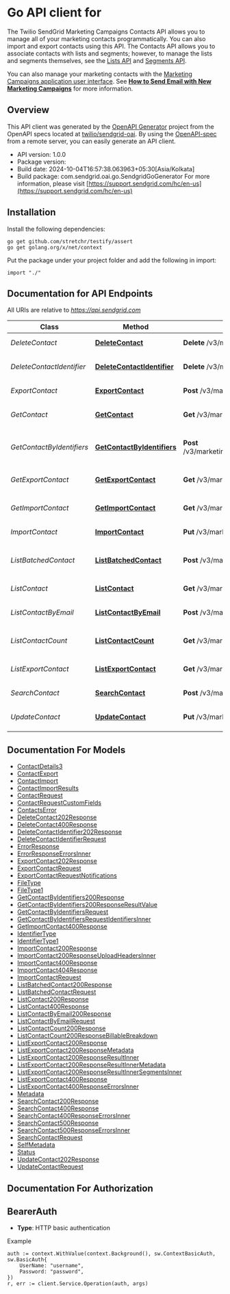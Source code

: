 # Go API client for 

The Twilio SendGrid Marketing Campaigns Contacts API allows you to manage all of your marketing contacts programmatically. You can also import and export contacts using this API. The Contacts API allows you to associate contacts with lists and segments; however, to manage the lists and segments themselves, see the [Lists API](https://docs.sendgrid.com/api-reference/lists/) and [Segments API](https://docs.sendgrid.com/api-reference/segmenting-contacts-v2/).

You can also manage your marketing contacts with the [Marketing Campaigns application user interface](https://mc.sendgrid.com/contacts). See [**How to Send Email with New Marketing Campaigns**](https://docs.sendgrid.com/ui/sending-email/how-to-send-email-with-marketing-campaigns) for more information.

## Overview
This API client was generated by the [OpenAPI Generator](https://openapi-generator.tech) project from the OpenAPI specs located at [twilio/sendgrid-oai](https://github.com/twilio/sendgrid-oai/tree/main/spec).  By using the [OpenAPI-spec](https://www.openapis.org/) from a remote server, you can easily generate an API client.

- API version: 1.0.0
- Package version: 
- Build date: 2024-10-04T16:57:38.063963+05:30[Asia/Kolkata]
- Build package: com.sendgrid.oai.go.SendgridGoGenerator
For more information, please visit [https://support.sendgrid.com/hc/en-us](https://support.sendgrid.com/hc/en-us)

## Installation

Install the following dependencies:

```shell
go get github.com/stretchr/testify/assert
go get golang.org/x/net/context
```

Put the package under your project folder and add the following in import:

```golang
import "./"
```

## Documentation for API Endpoints

All URIs are relative to *https://api.sendgrid.com*

Class | Method | HTTP request | Description
------------ | ------------- | ------------- | -------------
*DeleteContact* | [**DeleteContact**](docs/DeleteContact.md#deletecontact) | **Delete** /v3/marketing/contacts | Delete Contacts
*DeleteContactIdentifier* | [**DeleteContactIdentifier**](docs/DeleteContactIdentifier.md#deletecontactidentifier) | **Delete** /v3/marketing/contacts/{ContactId}/identifiers | Delete a Contact Identifier
*ExportContact* | [**ExportContact**](docs/ExportContact.md#exportcontact) | **Post** /v3/marketing/contacts/exports | Export Contacts
*GetContact* | [**GetContact**](docs/GetContact.md#getcontact) | **Get** /v3/marketing/contacts/{Id} | Get a Contact by ID
*GetContactByIdentifiers* | [**GetContactByIdentifiers**](docs/GetContactByIdentifiers.md#getcontactbyidentifiers) | **Post** /v3/marketing/contacts/search/identifiers/{IdentifierType} | Get Contacts by Identifiers
*GetExportContact* | [**GetExportContact**](docs/GetExportContact.md#getexportcontact) | **Get** /v3/marketing/contacts/exports/{Id} | Export Contacts Status
*GetImportContact* | [**GetImportContact**](docs/GetImportContact.md#getimportcontact) | **Get** /v3/marketing/contacts/imports/{Id} | Import Contacts Status
*ImportContact* | [**ImportContact**](docs/ImportContact.md#importcontact) | **Put** /v3/marketing/contacts/imports | Import Contacts
*ListBatchedContact* | [**ListBatchedContact**](docs/ListBatchedContact.md#listbatchedcontact) | **Post** /v3/marketing/contacts/batch | Get Batched Contacts by IDs
*ListContact* | [**ListContact**](docs/ListContact.md#listcontact) | **Get** /v3/marketing/contacts | Get Sample Contacts
*ListContactByEmail* | [**ListContactByEmail**](docs/ListContactByEmail.md#listcontactbyemail) | **Post** /v3/marketing/contacts/search/emails | Get Contacts by Emails
*ListContactCount* | [**ListContactCount**](docs/ListContactCount.md#listcontactcount) | **Get** /v3/marketing/contacts/count | Get Total Contact Count
*ListExportContact* | [**ListExportContact**](docs/ListExportContact.md#listexportcontact) | **Get** /v3/marketing/contacts/exports | Get All Existing Exports
*SearchContact* | [**SearchContact**](docs/SearchContact.md#searchcontact) | **Post** /v3/marketing/contacts/search | Search Contacts
*UpdateContact* | [**UpdateContact**](docs/UpdateContact.md#updatecontact) | **Put** /v3/marketing/contacts | Add or Update a Contact


## Documentation For Models

 - [ContactDetails3](ContactDetails3.md)
 - [ContactExport](ContactExport.md)
 - [ContactImport](ContactImport.md)
 - [ContactImportResults](ContactImportResults.md)
 - [ContactRequest](ContactRequest.md)
 - [ContactRequestCustomFields](ContactRequestCustomFields.md)
 - [ContactsError](ContactsError.md)
 - [DeleteContact202Response](DeleteContact202Response.md)
 - [DeleteContact400Response](DeleteContact400Response.md)
 - [DeleteContactIdentifier202Response](DeleteContactIdentifier202Response.md)
 - [DeleteContactIdentifierRequest](DeleteContactIdentifierRequest.md)
 - [ErrorResponse](ErrorResponse.md)
 - [ErrorResponseErrorsInner](ErrorResponseErrorsInner.md)
 - [ExportContact202Response](ExportContact202Response.md)
 - [ExportContactRequest](ExportContactRequest.md)
 - [ExportContactRequestNotifications](ExportContactRequestNotifications.md)
 - [FileType](FileType.md)
 - [FileType1](FileType1.md)
 - [GetContactByIdentifiers200Response](GetContactByIdentifiers200Response.md)
 - [GetContactByIdentifiers200ResponseResultValue](GetContactByIdentifiers200ResponseResultValue.md)
 - [GetContactByIdentifiersRequest](GetContactByIdentifiersRequest.md)
 - [GetContactByIdentifiersRequestIdentifiersInner](GetContactByIdentifiersRequestIdentifiersInner.md)
 - [GetImportContact400Response](GetImportContact400Response.md)
 - [IdentifierType](IdentifierType.md)
 - [IdentifierType1](IdentifierType1.md)
 - [ImportContact200Response](ImportContact200Response.md)
 - [ImportContact200ResponseUploadHeadersInner](ImportContact200ResponseUploadHeadersInner.md)
 - [ImportContact400Response](ImportContact400Response.md)
 - [ImportContact404Response](ImportContact404Response.md)
 - [ImportContactRequest](ImportContactRequest.md)
 - [ListBatchedContact200Response](ListBatchedContact200Response.md)
 - [ListBatchedContactRequest](ListBatchedContactRequest.md)
 - [ListContact200Response](ListContact200Response.md)
 - [ListContact400Response](ListContact400Response.md)
 - [ListContactByEmail200Response](ListContactByEmail200Response.md)
 - [ListContactByEmailRequest](ListContactByEmailRequest.md)
 - [ListContactCount200Response](ListContactCount200Response.md)
 - [ListContactCount200ResponseBillableBreakdown](ListContactCount200ResponseBillableBreakdown.md)
 - [ListExportContact200Response](ListExportContact200Response.md)
 - [ListExportContact200ResponseMetadata](ListExportContact200ResponseMetadata.md)
 - [ListExportContact200ResponseResultInner](ListExportContact200ResponseResultInner.md)
 - [ListExportContact200ResponseResultInnerMetadata](ListExportContact200ResponseResultInnerMetadata.md)
 - [ListExportContact200ResponseResultInnerSegmentsInner](ListExportContact200ResponseResultInnerSegmentsInner.md)
 - [ListExportContact400Response](ListExportContact400Response.md)
 - [ListExportContact400ResponseErrorsInner](ListExportContact400ResponseErrorsInner.md)
 - [Metadata](Metadata.md)
 - [SearchContact200Response](SearchContact200Response.md)
 - [SearchContact400Response](SearchContact400Response.md)
 - [SearchContact400ResponseErrorsInner](SearchContact400ResponseErrorsInner.md)
 - [SearchContact500Response](SearchContact500Response.md)
 - [SearchContact500ResponseErrorsInner](SearchContact500ResponseErrorsInner.md)
 - [SearchContactRequest](SearchContactRequest.md)
 - [SelfMetadata](SelfMetadata.md)
 - [Status](Status.md)
 - [UpdateContact202Response](UpdateContact202Response.md)
 - [UpdateContactRequest](UpdateContactRequest.md)


## Documentation For Authorization



## BearerAuth

- **Type**: HTTP basic authentication

Example

```golang
auth := context.WithValue(context.Background(), sw.ContextBasicAuth, sw.BasicAuth{
    UserName: "username",
    Password: "password",
})
r, err := client.Service.Operation(auth, args)
```

